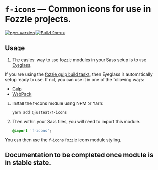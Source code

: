 # `f-icons` — Common icons for use in Fozzie projects.

[![npm version](https://badge.fury.io/js/%40justeat%2Ff-icons.svg)](https://badge.fury.io/js/%40justeat%2Ff-icons)
[![Build Status](https://travis-ci.org/justeat/f-icons.svg)](https://travis-ci.org/justeat/f-icons)

## Usage

1. The easiest way to use fozzie modules in your Sass setup is to use [Eyeglass](https://www.npmjs.com/package/eyeglass).

If you are using the [fozzie gulp build tasks](https://www.npmjs.com/package/@justeat/gulp-build-fozzie), then Eyeglass is automatically setup ready to use.  If not, you can use it in one of the following ways:

- [Gulp](https://github.com/sass-eyeglass/eyeglass/blob/master/site-src/docs/integrations/gulp.md)
- [WebPack](https://github.com/sass-eyeglass/eyeglass/issues/153#issuecomment-300895607)

1.  Install the f-icons module using NPM or Yarn:

    ```bash
    yarn add @justeat/f-icons
    ```

1.  Then within your Sass files, you will need to import this module.

    ```scss
    @import 'f-icons';
    ```

You can then use the `f-icons` fozzie icons module styling.

## Documentation to be completed once module is in stable state.